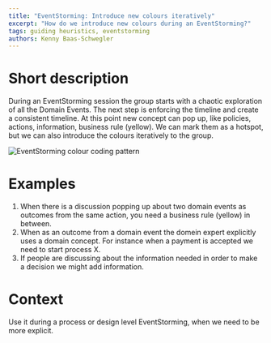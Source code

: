 ```yaml
---
title: "EventStorming: Introduce new colours iteratively"
excerpt: "How do we introduce new colours during an EventStorming?"
tags: guiding heuristics, eventstorming
authors: Kenny Baas-Schwegler
---
```


# Short description

During an EventStorming session the group starts with a chaotic exploration of all the Domain Events. The next step is enforcing the timeline and create a consistent timeline. At this point new concept can pop up, like policies, actions, information, business rule (yellow). We can mark them as a hotspot, but we can also introduce the colours iteratively to the group. 

![EventStorming colour coding pattern](/assets/eventstorming-colour-coding.jpg)

# Examples

1. When there is a discussion popping up about two domain events as outcomes from the same action, you need a business rule (yellow) in between.
2. When as an outcome from a domain event the domein expert explicitly uses a domain concept. For instance when a payment is accepted we need to start process X.
3. If people are discussing about the information needed in order to make a decision we might add information.

# Context

Use it during a process or design level EventStorming, when we need to be more explicit.
